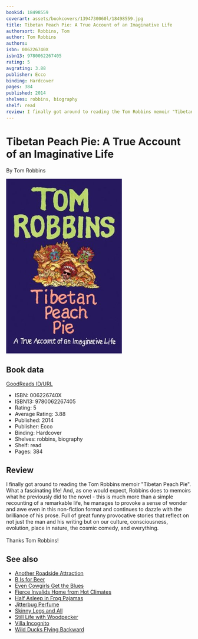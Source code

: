 ```yaml
---
bookid: 18498559
coverart: assets/bookcovers/1394730060l/18498559.jpg
title: Tibetan Peach Pie: A True Account of an Imaginative Life
authorsort: Robbins, Tom
author: Tom Robbins
authors: 
isbn: 006226740X
isbn13: 9780062267405
rating: 5
avgrating: 3.88
publisher: Ecco
binding: Hardcover
pages: 384
published: 2014
shelves: robbins, biography
shelf: read
review: I finally got around to reading the Tom Robbins memoir "Tibetan Peach Pie". What a fascinating life! And, as one would expect, Robbins does to memoirs what he previously did to the novel - this is much more than a simple recounting of a remarkable life, he manages to provoke a sense of wonder and awe even in this non-fiction format and continues to dazzle with the brilliance of his prose. Full of great funny provocative stories that reflect on not just the man and his writing but on our culture, consciousness, evolution, place in nature, the cosmic comedy, and everything.<br/><br/>Thanks Tom Robbins!
---
```


# Tibetan Peach Pie: A True Account of an Imaginative Life

By Tom Robbins

![](../../assets/bookcovers/1394730060l/18498559.jpg)

## Book data

[GoodReads ID/URL](https://www.goodreads.com/book/show/18498559)

- ISBN: 006226740X
- ISBN13: 9780062267405
- Rating: 5
- Average Rating: 3.88
- Published: 2014
- Publisher: Ecco
- Binding: Hardcover
- Shelves: robbins, biography
- Shelf: read
- Pages: 384

## Review

I finally got around to reading the Tom Robbins memoir "Tibetan Peach Pie". What a fascinating life! And, as one would expect, Robbins does to memoirs what he previously did to the novel - this is much more than a simple recounting of a remarkable life, he manages to provoke a sense of wonder and awe even in this non-fiction format and continues to dazzle with the brilliance of his prose. Full of great funny provocative stories that reflect on not just the man and his writing but on our culture, consciousness, evolution, place in nature, the cosmic comedy, and everything.<br/><br/>Thanks Tom Robbins!


## See also

- [Another Roadside Attraction](Another_Roadside_Attraction.md)
- [B Is for Beer](B_Is_for_Beer.md)
- [Even Cowgirls Get the Blues](Even_Cowgirls_Get_the_Blues.md)
- [Fierce Invalids Home from Hot Climates](Fierce_Invalids_Home_from_Hot_Climates.md)
- [Half Asleep in Frog Pajamas](Half_Asleep_in_Frog_Pajamas.md)
- [Jitterbug Perfume](Jitterbug_Perfume.md)
- [Skinny Legs and All](Skinny_Legs_and_All.md)
- [Still Life with Woodpecker](Still_Life_with_Woodpecker.md)
- [Villa Incognito](Villa_Incognito.md)
- [Wild Ducks Flying Backward](Wild_Ducks_Flying_Backward.md)
